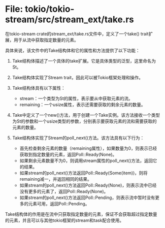 # File: tokio/tokio-stream/src/stream_ext/take.rs

在tokio-stream crate的stream_ext/take.rs文件中，定义了一个take() trait扩展，用于从流中获取指定数量的元素。

具体来说，该文件中的Take<St>结构体和它的属性和方法提供了以下功能：

1. Take<St>结构体描述了一个具体的take扩展。它是具体类型的泛型，这里命名为St。
   
2. Take<St>结构体实现了Stream trait，因此可以被Tokio框架处理和操作。

3. Take<St>结构体具有以下属性：
   - stream：一个类型为St的属性，表示要从中获取元素的流。
   - remaining：一个usize属性，表示还需要获取的剩余元素的数量。

4. Take<St>中定义了一个new()方法，用于创建一个Take实例。该方法接收一个类型为St的参数和一个usize类型的参数，分别表示要获取元素的流和需要获取的元素的数量。

5. Take<St>结构体实现了Stream的poll_next()方法。该方法具有以下行为：
   - 首先检查剩余元素的数量（remaining属性），如果数量为0，则表示已经获取到指定数量的元素，返回Poll::Ready(None)。
   - 如果剩余元素数量不为0，则调用stream属性的poll_next()方法，返回它的结果。
   - 如果stream的poll_next()方法返回Poll::Ready(Some(item))，则将remaining减一，并返回相同的结果。
   - 如果stream的poll_next()方法返回Poll::Ready(None)，则表示流中已经没有更多的元素了，返回Poll::Ready(None)。
   - 如果stream的poll_next()方法返回Poll::Pending，则表示流中暂时没有更多的元素可用，返回Poll::Pending。

Take<St>结构体的作用是在流中只获取指定数量的元素，保证不会获取超过指定数量的元素，并且可以与其他tokio框架的stream和task配合使用。

